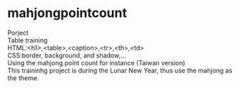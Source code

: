 # mahjongpointcount
Porject<br>
Table training<br>
HTML:&lt;h1&gt;,&lt;table&gt;,&lt;caption&gt;,&lt;tr&gt;,&lt;th&gt;,&lt;td&gt; 
<br>CSS:border, background, and shadow,...<br> Using the mahjong point count for instance (Taiwan version)<br>
This traininhg project is during the Lunar New Year, thus use the mahjong as the theme.
